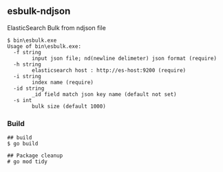 

## esbulk-ndjson
ElasticSearch Bulk from ndjson file

```
$ bin\esbulk.exe
Usage of bin\esbulk.exe:
  -f string
        input json file; nd(newline delimeter) json format (require)
  -h string
        elasticsearch host : http://es-host:9200 (require)
  -i string
        index name (require)
  -id string
        _id field match json key name (default not set)
  -s int
        bulk size (default 1000)
```


### Build 

```
## build
$ go build 

## Package cleanup
# go mod tidy
```